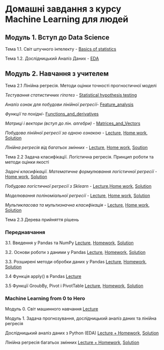 # Домашні завдання з курсу Machine Learning для людей

## Модуль 1. Вступ до Data Science

Тема 1.1. Світ штучного інтелекту - [Basics of statistics](https://github.com/Alenushka2013/ML_for_people_tasks/blob/main/HW_1_1_Basics_of_statistics.ipynb)

Тема 1.2. Дослідницький Аналіз Даних - [EDA](https://github.com/Alenushka2013/ML_for_people_tasks/blob/main/HW_1_2_Credit_EDA.ipynb)

## Модуль 2. Навчання з учителем

Тема 2.1 Лінійна регресія. Методи оцінки точності прогностичної моделі

*Тестування статистичних гіпотез* - [Statistical hypothesis testing](https://github.com/Alenushka2013/ML_for_people_tasks/blob/main/HW_2_1_Statistical_hypothesis_testing.ipynb)
          
*Аналіз ознак для побудови лінійної регресії*- [Feature_analysis](https://github.com/Alenushka2013/ML_for_people_tasks/blob/main/HW_2_1_Feature_analysis_for_linear_regression.ipynb)
          
*Функції та похідні*- [Functions_and_derivatives](https://github.com/Alenushka2013/ML_for_people_tasks/blob/main/HW_2_1_Functions_and_derivatives.ipynb)

*Матриці і вектори (вступ до лін. алгебри)* - [Matrices_and_Vectors](https://github.com/Alenushka2013/ML_for_people_tasks/blob/main/HW_2_1_Matrices_and_Vectors_(Introduction_to_Linear_Algebra).ipynb)

*Побудова лінійної регресії за одною ознакою* - [Lecture](https://github.com/Alenushka2013/ML_for_people_lectures/blob/main/Lecture_2_1_8_Mathematical_formulation_of_linear_regression.ipynb),                    [Home work](https://github.com/Alenushka2013/ML_for_people_tasks/blob/main/HW_2_1_Building_a_linear_regression_on_one_attribute.ipynb),
[Solution](https://github.com/Alenushka2013/ML_for_people_lectures/blob/main/HW_2_1_%D0%9F%D0%BE%D0%B1%D1%83%D0%B4%D0%BE%D0%B2%D0%B0_%D0%BB%D1%96%D0%BD%D1%96%D0%B9%D0%BD%D0%BE%D1%97_%D1%80%D0%B5%D0%B3%D1%80%D0%B5%D1%81%D1%96%D1%97_%D0%B7%D0%B0_%D0%BE%D0%B4%D0%BD%D0%BE%D1%8E_%D0%BE%D0%B7%D0%BD%D0%B0%D0%BA%D0%BE%D1%8E_Solution.ipynb)

*Лінійна регресія від багатьох змінних* - [Lecture](https://github.com/Alenushka2013/ML_for_people_lectures/blob/main/Lecture_2_1_12_%D0%9F%D0%BE%D0%BB%D1%96%D0%BF%D1%88%D0%B5%D0%BD%D0%BD%D1%8F_%D1%80%D0%B5%D0%B7%D1%83%D0%BB%D1%8C%D1%82%D0%B0%D1%82%D1%96%D0%B2_%D0%BB%D1%96%D0%BD%D1%96%D0%B9%D0%BD%D0%BE%D1%97_%D1%80%D0%B5%D0%B3%D1%80%D0%B5%D1%81%D1%96%D1%97.ipynb),          [Home work](https://github.com/Alenushka2013/ML_for_people_tasks/blob/main/HW_2_1_Linear_regression_on_multiple_variables.ipynb), [Soution]()

Тема 2.2 Задача класифікації. Логістична регресія. Принцип роботи та методи оцінки якості

*Задачі класифікації. Математичне формулювання логістичної регресії* - [Home work](https://github.com/Alenushka2013/ML_for_people_tasks/blob/main/HW_2_2_1_Mathematical_formulation_of_logistic_regression.ipynb), [Solution](https://github.com/Alenushka2013/ML_for_people_lectures/blob/main/HW_2_2_%D0%9C%D0%B0%D1%82%D0%B5%D0%BC%D0%B0%D1%82%D0%B8%D1%87%D0%BD%D0%B5_%D1%84%D0%BE%D1%80%D0%BC%D1%83%D0%BB%D1%8E%D0%B2%D0%B0%D0%BD%D0%BD%D1%8F_%D0%BB%D0%BE%D0%B3%D1%96%D1%81%D1%82%D0%B8%D1%87%D0%BD%D0%BE%D1%97_%D1%80%D0%B5%D0%B3%D1%80%D0%B5%D1%81%D1%96%D1%97_Solution.ipynb)

*Побудова логістичної регресії з Sklearn* - [Lecture](https://github.com/Alenushka2013/ML_for_people_lectures/blob/main/Lecture_2_2_2_%D0%9B%D0%BE%D0%B3%D1%96%D1%81%D1%82%D0%B8%D1%87%D0%BD%D0%B0_%D1%80%D0%B5%D0%B3%D1%80%D0%B5%D1%81%D1%96%D1%8F_%D0%B7_ScikitLearn_%D0%9F%D0%BE%D0%B2%D0%BD%D0%B0_ML_%D0%B7%D0%B0%D0%B4%D0%B0%D1%87%D0%B0.ipynb),[Home work](https://github.com/Alenushka2013/ML_for_people_tasks/blob/main/HW_2_2_2_Logistic_regression_with_scikit_learn.ipynb), [Solution](https://github.com/Alenushka2013/ML_for_people_lectures/blob/main/HW_2_2_%D0%9B%D0%BE%D0%B3%D1%96%D1%81%D1%82%D0%B8%D1%87%D0%BD%D0%B0_%D1%80%D0%B5%D0%B3%D1%80%D0%B5%D1%81%D1%96%D1%8F_%D0%B7_scikit_learn_Solution.ipynb)

*Моделювання поліноміальної регресії* - [Lecture](), [Home work](), [Solution]()

*Мультикласова та мультизначна класифікація* - [Lecture](), [Home work](), [Solution]()

Тема 2.3 Дерева прийняття рішень


### Переднавчання

3.1. Введення у Pandas та NumPy [Lecture](https://github.com/Alenushka2013/ML_for_people_lectures/blob/main/%D0%9C%D0%BE%D0%B4%D1%83%D0%BB%D1%8C%203.%20%D0%A0%D0%BE%D0%B1%D0%BE%D1%82%D0%B0%20%D0%B7%20%D1%82%D0%B0%D0%B1%D0%BB%D0%B8%D1%87%D0%BD%D0%B8%D0%BC%D0%B8%20%D0%B4%D0%B0%D0%BD%D0%B8%D0%BC%D0%B8%3A%20Pandas%20%D1%82%D0%B0%20Numpy/Lecture%203.1-3.3%20Pandas%20and%20numpy.ipynb), [Homework](https://github.com/Alenushka2013/MLforPeople/blob/main/hw_3_1_%D0%92%D0%B2%D0%B5%D0%B4%D0%B5%D0%BD%D0%BD%D1%8F_%D1%83_Pandas_%D1%82%D0%B0_NumPy.ipynb), [Solution](https://github.com/Alenushka2013/ML_for_people_lectures/blob/main/%D0%9C%D0%BE%D0%B4%D1%83%D0%BB%D1%8C%203.%20%D0%A0%D0%BE%D0%B1%D0%BE%D1%82%D0%B0%20%D0%B7%20%D1%82%D0%B0%D0%B1%D0%BB%D0%B8%D1%87%D0%BD%D0%B8%D0%BC%D0%B8%20%D0%B4%D0%B0%D0%BD%D0%B8%D0%BC%D0%B8%3A%20Pandas%20%D1%82%D0%B0%20Numpy/hw_3_1_%D0%92%D0%B2%D0%B5%D0%B4%D0%B5%D0%BD%D0%BD%D1%8F_%D1%83_Pandas_%D1%82%D0%B0_NumPy_Solution.ipynb)

3.2. Основи роботи з даними у Pandas [Lecture](https://github.com/Alenushka2013/ML_for_people_lectures/blob/main/%D0%9C%D0%BE%D0%B4%D1%83%D0%BB%D1%8C%203.%20%D0%A0%D0%BE%D0%B1%D0%BE%D1%82%D0%B0%20%D0%B7%20%D1%82%D0%B0%D0%B1%D0%BB%D0%B8%D1%87%D0%BD%D0%B8%D0%BC%D0%B8%20%D0%B4%D0%B0%D0%BD%D0%B8%D0%BC%D0%B8%3A%20Pandas%20%D1%82%D0%B0%20Numpy/Lecture%203.1-3.3%20Pandas%20and%20numpy.ipynb), [Homework](https://github.com/Alenushka2013/ML_for_people_lectures/blob/main/%D0%9C%D0%BE%D0%B4%D1%83%D0%BB%D1%8C%203.%20%D0%A0%D0%BE%D0%B1%D0%BE%D1%82%D0%B0%20%D0%B7%20%D1%82%D0%B0%D0%B1%D0%BB%D0%B8%D1%87%D0%BD%D0%B8%D0%BC%D0%B8%20%D0%B4%D0%B0%D0%BD%D0%B8%D0%BC%D0%B8%3A%20Pandas%20%D1%82%D0%B0%20Numpy/hw_3_2_Basics_of_working_with_data_in_Pandas.ipynb), [Solution](https://github.com/Alenushka2013/ML_for_people_lectures/blob/main/%D0%9C%D0%BE%D0%B4%D1%83%D0%BB%D1%8C%203.%20%D0%A0%D0%BE%D0%B1%D0%BE%D1%82%D0%B0%20%D0%B7%20%D1%82%D0%B0%D0%B1%D0%BB%D0%B8%D1%87%D0%BD%D0%B8%D0%BC%D0%B8%20%D0%B4%D0%B0%D0%BD%D0%B8%D0%BC%D0%B8%3A%20Pandas%20%D1%82%D0%B0%20Numpy/hw_3_2_%D0%9E%D1%81%D0%BD%D0%BE%D0%B2%D0%B8_%D1%80%D0%BE%D0%B1%D0%BE%D1%82%D0%B8_%D0%B7_%D0%B4%D0%B0%D0%BD%D0%B8%D0%BC%D0%B8_%D1%83_Pandas_Solution.ipynb)

3.3. Розширені методи обробки даних у Pandas [Lecture](https://github.com/Alenushka2013/ML_for_people_lectures/blob/main/%D0%9C%D0%BE%D0%B4%D1%83%D0%BB%D1%8C%203.%20%D0%A0%D0%BE%D0%B1%D0%BE%D1%82%D0%B0%20%D0%B7%20%D1%82%D0%B0%D0%B1%D0%BB%D0%B8%D1%87%D0%BD%D0%B8%D0%BC%D0%B8%20%D0%B4%D0%B0%D0%BD%D0%B8%D0%BC%D0%B8%3A%20Pandas%20%D1%82%D0%B0%20Numpy/Lecture%203.1-3.3%20Pandas%20and%20numpy.ipynb), [Homework](https://github.com/Alenushka2013/ML_for_people_lectures/blob/main/%D0%9C%D0%BE%D0%B4%D1%83%D0%BB%D1%8C%203.%20%D0%A0%D0%BE%D0%B1%D0%BE%D1%82%D0%B0%20%D0%B7%20%D1%82%D0%B0%D0%B1%D0%BB%D0%B8%D1%87%D0%BD%D0%B8%D0%BC%D0%B8%20%D0%B4%D0%B0%D0%BD%D0%B8%D0%BC%D0%B8%3A%20Pandas%20%D1%82%D0%B0%20Numpy/hw_3_3_Advanced_data_processing_methods_in_Pandas.ipynb), [Solution](https://github.com/Alenushka2013/ML_for_people_lectures/blob/main/%D0%9C%D0%BE%D0%B4%D1%83%D0%BB%D1%8C%203.%20%D0%A0%D0%BE%D0%B1%D0%BE%D1%82%D0%B0%20%D0%B7%20%D1%82%D0%B0%D0%B1%D0%BB%D0%B8%D1%87%D0%BD%D0%B8%D0%BC%D0%B8%20%D0%B4%D0%B0%D0%BD%D0%B8%D0%BC%D0%B8%3A%20Pandas%20%D1%82%D0%B0%20Numpy/hw_3_3_%D0%A0%D0%BE%D0%B7%D1%88%D0%B8%D1%80%D0%B5%D0%BD%D1%96_%D0%BC%D0%B5%D1%82%D0%BE%D0%B4%D0%B8_%D0%BE%D0%B1%D1%80%D0%BE%D0%B1%D0%BA%D0%B8_%D0%B4%D0%B0%D0%BD%D0%B8%D1%85_Solution.ipynb)

3.4 Функція apply() в Pandas [Lecture](https://github.com/Alenushka2013/ML_for_people_lectures/blob/main/%D0%9C%D0%BE%D0%B4%D1%83%D0%BB%D1%8C%203.%20%D0%A0%D0%BE%D0%B1%D0%BE%D1%82%D0%B0%20%D0%B7%20%D1%82%D0%B0%D0%B1%D0%BB%D0%B8%D1%87%D0%BD%D0%B8%D0%BC%D0%B8%20%D0%B4%D0%B0%D0%BD%D0%B8%D0%BC%D0%B8%3A%20Pandas%20%D1%82%D0%B0%20Numpy/Lecture_3_4_Function_apply_in_pandas.ipynb)

3.5 Функції GroubBy, Pivot і PivotTable [Lecture](https://github.com/Alenushka2013/ML_for_people_lectures/blob/main/%D0%9C%D0%BE%D0%B4%D1%83%D0%BB%D1%8C%203.%20%D0%A0%D0%BE%D0%B1%D0%BE%D1%82%D0%B0%20%D0%B7%20%D1%82%D0%B0%D0%B1%D0%BB%D0%B8%D1%87%D0%BD%D0%B8%D0%BC%D0%B8%20%D0%B4%D0%B0%D0%BD%D0%B8%D0%BC%D0%B8%3A%20Pandas%20%D1%82%D0%B0%20Numpy/Lecture_3_5_Functions_groupby%2C_pivot_and_pivot_table.ipynb), [Homework](https://github.com/Alenushka2013/ML_for_people_lectures/blob/main/%D0%9C%D0%BE%D0%B4%D1%83%D0%BB%D1%8C%203.%20%D0%A0%D0%BE%D0%B1%D0%BE%D1%82%D0%B0%20%D0%B7%20%D1%82%D0%B0%D0%B1%D0%BB%D0%B8%D1%87%D0%BD%D0%B8%D0%BC%D0%B8%20%D0%B4%D0%B0%D0%BD%D0%B8%D0%BC%D0%B8%3A%20Pandas%20%D1%82%D0%B0%20Numpy/hw_3_4_apply%2C_groupby%2C_pivot_table.ipynb), [Solution](https://github.com/Alenushka2013/ML_for_people_lectures/blob/main/%D0%9C%D0%BE%D0%B4%D1%83%D0%BB%D1%8C%203.%20%D0%A0%D0%BE%D0%B1%D0%BE%D1%82%D0%B0%20%D0%B7%20%D1%82%D0%B0%D0%B1%D0%BB%D0%B8%D1%87%D0%BD%D0%B8%D0%BC%D0%B8%20%D0%B4%D0%B0%D0%BD%D0%B8%D0%BC%D0%B8:%20Pandas%20%D1%82%D0%B0%20Numpy/hw_3_4_apply,_groupby,_pivot_table_Solution.ipynb)


### Machine Learning from 0 to Hero

Модуль 0. Світ машинного навчання [Lecture](https://github.com/Alenushka2013/ML_for_people_lectures/blob/main/Machine%20Learning%20from%200%20to%20Hero/0_%D0%9F%D0%B5%D1%80%D1%88%D1%96_%D0%BA%D1%80%D0%BE%D0%BA%D0%B8_%D0%B2_Google_Colab.ipynb)

Модуль 1. Задача прогнозування, дослідницький аналіз даних та лінійна регресія 

Дослідницький аналіз даних з Python (EDA) [Lecture + Homework](https://github.com/Alenushka2013/ML_for_people_tasks/blob/main/1_1_EDA.ipynb), [Solution](https://github.com/Alenushka2013/ML_for_people_lectures/blob/main/Machine%20Learning%20from%200%20to%20Hero/1_1_EDA_Solution.ipynb)

Лінійна регресія багатьох змінних [Lecture + Homework](https://github.com/Alenushka2013/ML_for_people_tasks/blob/main/hw_%2B_lecture_1_2_Linear_regression.ipynb), [Solution](https://github.com/Alenushka2013/ML_for_people_lectures/blob/main/Machine%20Learning%20from%200%20to%20Hero/1_2_%D0%9B%D1%96%D0%BD%D1%96%D0%B8%CC%86%D0%BD%D0%B0_%D1%80%D0%B5%D0%B3%D1%80%D0%B5%D1%81%D1%96%D1%8F_Solution.ipynb)












